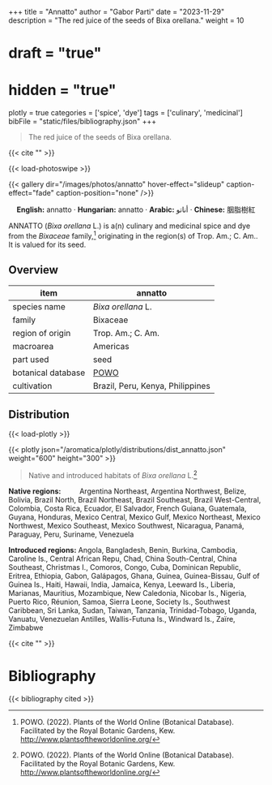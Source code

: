 +++
title = "Annatto"
author = "Gabor Parti"
date = "2023-11-29"
description = "The red juice of the seeds of Bixa orellana."
weight = 10
# draft = "true"
# hidden = "true"
plotly = true
categories = ['spice', 'dye']
tags = ['culinary', 'medicinal']
bibFile = "static/files/bibliography.json"
+++

>The red juice of the seeds of Bixa orellana.

{{< cite "" >}}

{{< load-photoswipe >}}

{{< gallery dir="/images/photos/annatto" hover-effect="slideup" caption-effect="fade" caption-position="none" />}}

<center>

**English:** annatto · **Hungarian:** annatto · **Arabic:** <span class="arabic-text" dir="rtl">أناتو</span> · **Chinese:** <span class="traditional-chinese-text">胭脂樹紅</span> 

</center>

ANNATTO (*Bixa orellana* L.) is a(n) culinary and medicinal spice and dye from the *Bixaceae* family,[^powo] originating in the region(s) of Trop. Am.; C. Am.. It is valued for its seed.

[^powo]: POWO. (2022). Plants of the World Online (Botanical Database). Facilitated by the Royal Botanic Gardens, Kew. http://www.plantsoftheworldonline.org/

## Overview

|       item       |                      annatto                     |
|------------------|--------------------------------------------------|
|   species name   |                *Bixa orellana* L.                |
|      family      |                     Bixaceae                     |
| region of origin |                 Trop. Am.; C. Am.                |
|     macroarea    |                     Americas                     |
|     part used    |                       seed                       |
|botanical database|[POWO](https://powo.science.kew.org/taxon/33335-2)|
|    cultivation   |         Brazil, Peru, Kenya, Philippines         |



## Distribution

{{< load-plotly >}}

{{< plotly json="/aromatica/plotly/distributions/dist_annatto.json" weight="600" height="300" >}}

>Native and introduced habitats of *Bixa orellana* L.[^powo]

<p style="text-align:left;">

**Native regions:** &ensp; &ensp; &ensp; Argentina Northeast, Argentina Northwest, Belize, Bolivia, Brazil North, Brazil Northeast, Brazil Southeast, Brazil West-Central, Colombia, Costa Rica, Ecuador, El Salvador, French Guiana, Guatemala, Guyana, Honduras, Mexico Central, Mexico Gulf, Mexico Northeast, Mexico Northwest, Mexico Southeast, Mexico Southwest, Nicaragua, Panamá, Paraguay, Peru, Suriname, Venezuela

**Introduced regions:** Angola, Bangladesh, Benin, Burkina, Cambodia, Caroline Is., Central African Repu, Chad, China South-Central, China Southeast, Christmas I., Comoros, Congo, Cuba, Dominican Republic, Eritrea, Ethiopia, Gabon, Galápagos, Ghana, Guinea, Guinea-Bissau, Gulf of Guinea Is., Haiti, Hawaii, India, Jamaica, Kenya, Leeward Is., Liberia, Marianas, Mauritius, Mozambique, New Caledonia, Nicobar Is., Nigeria, Puerto Rico, Réunion, Samoa, Sierra Leone, Society Is., Southwest Caribbean, Sri Lanka, Sudan, Taiwan, Tanzania, Trinidad-Tobago, Uganda, Vanuatu, Venezuelan Antilles, Wallis-Futuna Is., Windward Is., Zaïre, Zimbabwe

</p>

{{< cite "" >}}



# Bibliography

{{< bibliography cited >}}

